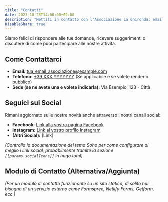 ```yaml
---
title: "Contatti"
date: 2023-10-28T14:00:00+02:00
description: "Mettiti in contatto con l'Associazione La Ghironda: email, telefono, e social media."
DisableShare: true
---
```


Siamo felici di rispondere alle tue domande, ricevere suggerimenti o discutere di come puoi partecipare alle nostre attività.

## Come Contattarci

*   **Email:** [tua_email_associazione@example.com](mailto:tua_email_associazione@example.com)
*   **Telefono:** [+39 XXX YYYYYYY](tel:+39XXXYYYYYYY) (Se applicabile e se volete renderlo pubblico)
*   **Sede (se ne avete una e volete indicarla):** Via Esempio, 123 - Città

## Seguici sui Social
Rimani aggiornato sulle nostre novità anche attraverso i nostri canali social:
*   **Facebook:** [Link alla vostra pagina Facebook](https://facebook.com/vostra_pagina)
*   **Instagram:** [Link al vostro profilo Instagram](https://instagram.com/vostro_profilo)
*   **(Altri Social):** [Link]

*(Controlla la documentazione del tema Soho per come configurare al meglio i link social, probabilmente tramite la sezione `[[params.socialIcons]]` in hugo.toml).*

## Modulo di Contatto (Alternativa/Aggiunta)
*(Per un modulo di contatto funzionante su un sito statico, di solito hai bisogno di un servizio esterno come Formspree, Netlify Forms, Getform, ecc.)*

<!-- Esempio placeholder se volessi integrare un form in futuro:
<form action="[IL_TUO_ENDPOINT_FORMSPREE]" method="POST">
    <label>La tua email: <input type="email" name="email"></label>
    <label>Il tuo messaggio: <textarea name="message"></textarea></label>
    <button type="submit">Invia</button>
</form>
-->